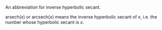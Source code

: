An abbreviation for inverse hyperbolic secant.

$\mathrm{arsech}(x)$ or $\mathrm{arcsech}(x)$ means the inverse
hyperbolic secant of $x$, i.e. the number whose hyperbolic secant is
$x$.
